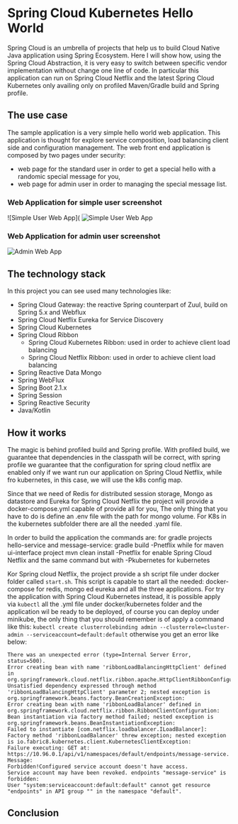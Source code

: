 # Spring Cloud Kubernetes Hello World

Spring Cloud is an umbrella of projects that help us to build Cloud Native Java application using Spring Ecosystem. 
Here I will show how, using the Spring Cloud Abstraction, it is very easy to switch between specific vendor implementation 
without change one line of code. In particular this application can run on Spring Cloud Netflix and the latest Spring Cloud Kubernetes 
only availing only on profiled Maven/Gradle build and Spring profile.

## The use case

The sample application is a very simple hello world web application. This application is thought for explore service composition, 
load balancing client side and configuration management. The web front end application is composed by two pages under security:
  * web page for the standard user in order to get a special hello with a randomic special message for you, 
  * web page for admin user in order to managing the special message list. 
 
 ### Web Application for simple user screenshot
 ![Simple User Web App]( ![Simple User Web App](https://raw.githubusercontent.com/mrFlick72/spring-cloud-kubernetes-demo/master/images/user_webapp.png)
 
 
 ### Web Application for admin user screenshot
 ![Admin Web App](https://raw.githubusercontent.com/mrFlick72/spring-cloud-kubernetes-demo/master/images/messages_webapp.png)
 
## The technology stack

In this project you can see used many technologies like:

* Spring Cloud Gateway: the reactive Spring counterpart of Zuul, build on Spring 5.x and Webflux
* Spring Cloud Netflix Eureka for Service Discovery 
* Spring Cloud Kubernetes
* Spring Cloud Ribbon 
    * Spring Cloud Kubernetes Ribbon: used in order to achieve client load balancing
    * Spring Cloud Netflix Ribbon: used in order to achieve client load balancing
* Spring Reactive Data Mongo
* Spring WebFlux
* Spring Boot 2.1.x
* Spring Session
* Spring Reactive Security
* Java/Kotlin


## How it works 
The magic is behind profiled build and Spring profile. With profiled build, we guarantee that dependencies in the classpath will be correct, 
with spring profile we guarantee that the configuration for spring cloud netflix are enabled only if we want run our application on Spring Cloud Netflix,
while fro kubernetes, in this case, we will use the k8s config map.

Since that we need of Redis for distributed session storage, Mongo as datastore and Eureka for Spring Cloud Netflix the project will provide a docker-compose.yml
capable of provide all for you, The only thing that you have to do is define an .env file with the path for mongo volume. For K8s in the kubernetes subfolder there are all the 
 needed .yaml file.

In order to build the application the commands are: for gradle projects hello-service and message-service: 
gradle build -Pnetflix while for maven ui-interface project mvn clean install -Pnetflix for enable Spring Cloud Netflix and the same command but with -Pkubernetes for kubernetes
 
Kor Spring cloud Netflix, the project provide a sh script file under docker folder called `start.sh`. This script is capable to start all the needed: docker-compose for redis, mongo ed eureka and all the three applications.
 For try the application with Spring Cloud Kubernetes instead, it is possible apply via `kubectl` all the .yml file under docker/kubernetes folder and the application wil be ready to be deployed, of course you can deploy 
 under minikube, the only thing that you should remember is of apply a command like this: `kubectl create clusterrolebinding admin --clusterrole=cluster-admin --serviceaccount=default:default` 
 otherwise you get an error like below: 
```
There was an unexpected error (type=Internal Server Error, status=500).
Error creating bean with name 'ribbonLoadBalancingHttpClient' defined in org.springframework.cloud.netflix.ribbon.apache.HttpClientRibbonConfiguration:
Unsatisfied dependency expressed through method 'ribbonLoadBalancingHttpClient' parameter 2; nested exception is org.springframework.beans.factory.BeanCreationException:
Error creating bean with name 'ribbonLoadBalancer' defined in org.springframework.cloud.netflix.ribbon.RibbonClientConfiguration:
Bean instantiation via factory method failed; nested exception is org.springframework.beans.BeanInstantiationException:
Failed to instantiate [com.netflix.loadbalancer.ILoadBalancer]: 
Factory method 'ribbonLoadBalancer' threw exception; nested exception is io.fabric8.kubernetes.client.KubernetesClientException: 
Failure executing: GET at: https://10.96.0.1/api/v1/namespaces/default/endpoints/message-service. Message: 
Forbidden!Configured service account doesn't have access.
Service account may have been revoked. endpoints "message-service" is forbidden: 
User "system:serviceaccount:default:default" cannot get resource "endpoints" in API group "" in the namespace "default".
```

## Conclusion
